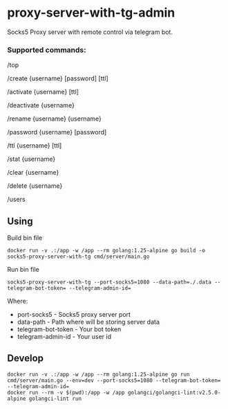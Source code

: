 # proxy-server-with-tg-admin

Socks5 Proxy server with remote control via telegram bot.


### Supported commands:

/top

/create {username} [password] [ttl]

/activate {username} [ttl]

/deactivate {username}

/rename {username} {username}

/password {username} [password]

/ttl {username} [ttl]

/stat {username}

/clear {username}

/delete {username}

/users


## Using

Build bin file

```
docker run -v .:/app -w /app --rm golang:1.25-alpine go build -o socks5-proxy-server-with-tg cmd/server/main.go
```

Run bin file

```
socks5-proxy-server-with-tg --port-socks5=1080 --data-path=./.data --telegram-bot-token= --telegram-admin-id=
```

Where:
 - port-socks5 - Socks5 proxy server port
 - data-path - Path where will be storing server data
 - telegram-bot-token - Your bot token
 - telegram-admin-id - Your user id

## Develop

```
docker run -v .:/app -w /app --rm golang:1.25-alpine go run cmd/server/main.go --env=dev --port-socks5=1080 --telegram-bot-token= --telegram-admin-id=
docker run --rm -v $(pwd):/app -w /app golangci/golangci-lint:v2.5.0-alpine golangci-lint run
```